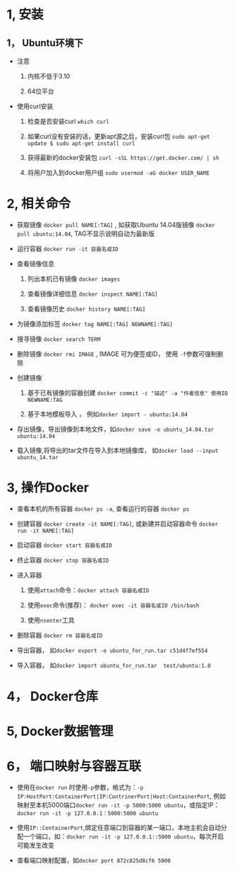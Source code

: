 # 1, 安装

## 1， Ubuntu环境下

-   注意

    1.  内核不低于3.10

    2.  64位平台

- 使用curl安装

    1.  检查是否安装curl `which curl`

    2.  如果curl没有安装的话，更新apt源之后，安装curl包 `sudo apt-get update $ sudo apt-get install curl`

    3.  获得最新的docker安装包 `curl -sSL https://get.docker.com/ | sh `

    4.  将用户加入到docker用户组 `sudo usermod -aG docker USER_NAME`

# 2, 相关命令

-   获取镜像 `docker pull NAME[:TAG]` , 如获取Ubuntu 14.04版镜像 `docker pull ubuntu:14.04`, TAG不显示说明自动为最新版

-   运行容器 `docker run -it 容器名或ID`

-   查看镜像信息

    1.  列出本机已有镜像 `docker images`

    2.  查看镜像详细信息 `docker inspect NAME[:TAG]`

    3.  查看镜像历史 `docker history NAME[:TAG]`

-   为镜像添加标签 `docker tag NAME[:TAG] NEWNAME[:TAG]`

-   搜寻镜像 `docker search TERM`

-   删除镜像 `docker rmi IMAGE` , IMAGE 可为便签或ID， 使用 `-f`参数可强制删除

-   创建镜像

    1.  基于已有镜像的容器创建 `docker commit -c "描述" -a "作者信息" 使用ID NEWNAME:TAG`

    2. 基于本地模板导入 ， 例如`docker import - ubuntu:14.04`

-   存出镜像，导出镜像到本地文件，如`docker save -o ubuntu_14.04.tar ubuntu:14.04`

-   载入镜像,将导出的tar文件在导入到本地镜像库， 如`docker load --input ubuntu_14.tar`

# 3, 操作Docker

-   查看本机的所有容器 `docker ps -a`, 查看运行的容器 `docker ps`

-   创建容器 `docker create -it NAME[:TAG]`, 或新建并启动容器命令 `docker run -it NAME[:TAG]`

-   启动容器 `docker start 容器名或ID`

-   终止容器 `docker stop 容器名或ID`

-   进入容器

    1.  使用`attach`命令：`docker attach 容器名或ID`

    2.  使用`exec`命令(推荐)： `docker exec -it 容器名或ID /bin/bash`

    3.  使用`nsenter`工具

-   删除容器 `docker rm 容器名或ID`

-   导出容器， 如`docker export -o ubuntu_for_run.tar c51d4f7ef554`

-   导入容器， 如`docker import ubuntu_for_run.tar  test/ubuntu:1.0`

# 4， Docker仓库


# 5, Docker数据管理


# 6， 端口映射与容器互联

-   使用在`docker run` 时使用`-p`参数，格式为：`-p IP:HostPort:ContainerPort|IP:ContrinerPort|Host:ContainerPort`, 例如映射至本机5000端口`docker run -it -p 5000:5000 ubuntu`，或指定IP：`docker run -it -p 127.0.0.1：5000:5000 ubuntu`

-   使用`IP::ContainerPort`,绑定任意端口到容器的某一端口，本地主机会自动分配一个端口，如：`docker run -it -p 127.0.0.1::5000 ubuntu`，每次开启可能发生改变

-   查看端口映射配置，如`docker port 872c825d8cf6 5000`